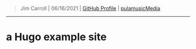 > Jim Carroll |
> 06/16/2021 |
> [GitHub Profile](https://github.com/pulamusic) |
> [pulamusicMedia](https://github.com/pulamusicMedia)

---

# a Hugo example site
